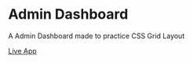 # Admin Dashboard

A Admin Dashboard made to practice CSS Grid Layout

[Live App](https://lethalos.github.io/admin-dashboard/)